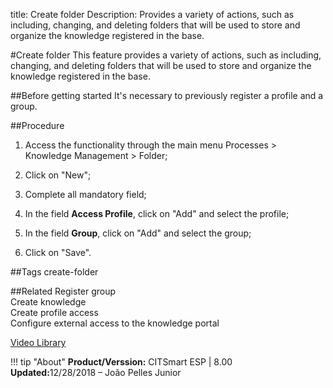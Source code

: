 title: Create folder 
Description:  Provides a variety of actions, such as including, changing, and deleting folders that will be used to store and organize the knowledge registered in the base.

#Create folder
This feature provides a variety of actions, such as including, changing, and deleting folders that will be used to store and organize the knowledge registered in the base.

##Before getting started
It's necessary to previously register a profile and a group.

##Procedure
1.  Access the functionality through the main menu Processes \> Knowledge Management \> Folder;

2.  Click on "New";
3.  Complete all mandatory field;
4.  In the field **Access Profile**, click on "Add" and select the profile;
5.  In the field **Group**, click on "Add" and select the group;
6.  Click on "Save".

##Tags
create-folder

##Related
Register group  
Create knowledge  
Create profile access  
Configure external access to the knowledge portal  

<i class='fa fa-youtube-play  fa-2x' style='color:#97ce17;vertical-align: middle;'> </i> [Video Library](https://www.youtube.com/playlist?list=PLB5qK2uzf2ROOaL7DsS86sLx4ilNgruEc)

!!! tip "About"
    <b>Product/Verssion:</b> CITSmart ESP | 8.00 &nbsp;&nbsp;
    <b>Updated:</b>12/28/2018 – João Pelles Junior 
